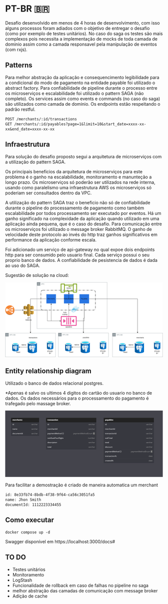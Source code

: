 # PT-BR 🇧🇷

Desafio desenvolvido em menos de 4 horas de desenvolvimento, com isso alguns processos foram adiados com o objetivo de entregar o desafio (como por exemplo de testes unitários). No caso do saga os testes são mais complexos pois necessita a implementação de mocks de toda camada de dominio assim como a camada responsavel pela manipulação de eventos (com rxjs).

## Patterns

Para melhor abstração da aplicação e consequencimento legibilidade para a condicional do modo de pagamento na entidade payable foi utilizado o abstract factory.
Para confiabilidade de pipeline durante o processo entre os microserviços e escalabilidade foi utilizado o pattern SAGA (não completo).
Os services assim como events e commands (no caso do saga) são utilizados como camada de dominio. 
Os endpoints estão respeitando o padrão restful.

```
POST /merchants/:id/transactions
GET /merchants/:id/payables?page=1&limit=10&start_date=xxxx-xx-xx&end_date=xxxx-xx-xx
```


## Infraestrutura

Para solução do desafio proposto segui a arquitetura de microserviços com a utilização do pattern SAGA.

Os principais beneficios da arquitetura de microserviços para este problema é o ganho na escalabilidade, monitoramento e manunteção a longo prazo. Os microserviços só poderão ser utilizados na rede interna, usando como paralelismo uma infraestrutura AWS os microserviços só poderiam ser consultados dentro da VPC.

A utilização do pattern SAGA traz o beneficio não só de confiabilidade durante o pipeline do processamento de pagamento como também escalabilidade por todos processamento ser executado por eventos.
Há um ganho significado na complexidade da aplicação quando utilizado em uma aplicação ainda pequena, que é o caso do desafio. Para comunicação entre os microserviços foi utilizado o message broker RabbitMQ.
O ganho de velocidade deste protocolo ao invés do http traz ganhos significativos em performance da aplicação conforme escala.

Foi adicionado um serviço de api-gateway no qual expoe dois endpoints http para ser consumido pelo usuario final.
Cada serviço possui o seu proprio banco de dados. A confiabilidade de pesistencia de dados é dada ao uso do SAGA.

Sugestão de solução na cloud:

![Microservices architecture](docs/images/architecture-diagram.png#center)


## Entity relationship diagram

Utilizado o banco de dados relacional postgres.

*Apenas é salvo os ultimos 4 digitos do cartão do usuario no banco de dados. Os dados necessários para o processamento do pagamento é trafegado pelo massage broker.

![ERD](docs/images/erd.png#center)

Para facilitar a demostração é criado de maneira automatica um merchant

```
id: 8e33fb74-8bdb-4f38-9f64-ca56c3051fa5
name: Jhon Smith
documentId: 1112223334455
```


## Como executar
```
docker compose up -d
```

Swagger disponível em
https://localhost:3000/docs#


## TO DO

- Testes unitários
- Monitoramento 
- LogStash
- Funcionalidade de rollback em caso de falhas no pipeline no saga
- melhor abstração das camadas de comunicação com message broker
- Adição de cache
